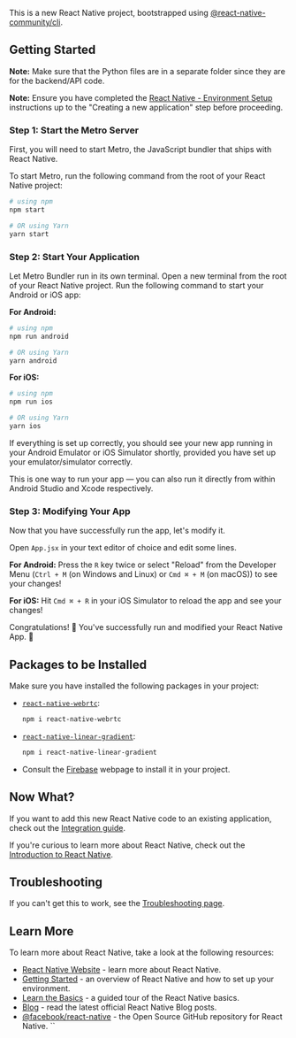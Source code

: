 

This is a new React Native project, bootstrapped using [@react-native-community/cli](https://github.com/react-native-community/cli).

## Getting Started

**Note:** Make sure that the Python files are in a separate folder since they are for the backend/API code.

**Note:** Ensure you have completed the [React Native - Environment Setup](https://reactnative.dev/docs/environment-setup) instructions up to the "Creating a new application" step before proceeding.

### Step 1: Start the Metro Server

First, you will need to start Metro, the JavaScript bundler that ships with React Native.

To start Metro, run the following command from the root of your React Native project:

```bash
# using npm
npm start

# OR using Yarn
yarn start
```

### Step 2: Start Your Application

Let Metro Bundler run in its own terminal. Open a new terminal from the root of your React Native project. Run the following command to start your Android or iOS app:

**For Android:**

```bash
# using npm
npm run android

# OR using Yarn
yarn android
```

**For iOS:**

```bash
# using npm
npm run ios

# OR using Yarn
yarn ios
```

If everything is set up correctly, you should see your new app running in your Android Emulator or iOS Simulator shortly, provided you have set up your emulator/simulator correctly.

This is one way to run your app — you can also run it directly from within Android Studio and Xcode respectively.

### Step 3: Modifying Your App

Now that you have successfully run the app, let's modify it.

Open `App.jsx` in your text editor of choice and edit some lines.

**For Android:** Press the `R` key twice or select "Reload" from the Developer Menu (`Ctrl + M` (on Windows and Linux) or `Cmd ⌘ + M` (on macOS)) to see your changes!

**For iOS:** Hit `Cmd ⌘ + R` in your iOS Simulator to reload the app and see your changes!

Congratulations! 🎉 You've successfully run and modified your React Native App. 🥳

## Packages to be Installed

Make sure you have installed the following packages in your project:

- [`react-native-webrtc`](https://github.com/react-native-webrtc/react-native-webrtc):

  ```bash
  npm i react-native-webrtc
  ```

- [`react-native-linear-gradient`](https://github.com/react-native-linear-gradient/react-native-linear-gradient):

  ```bash
  npm i react-native-linear-gradient
  ```

- Consult the [Firebase](https://firebase.google.com/docs/web/setup) webpage to install it in your project.

## Now What?

If you want to add this new React Native code to an existing application, check out the [Integration guide](https://reactnative.dev/docs/integration-with-existing-apps).

If you're curious to learn more about React Native, check out the [Introduction to React Native](https://reactnative.dev/docs/getting-started).

## Troubleshooting

If you can't get this to work, see the [Troubleshooting page](https://reactnative.dev/docs/troubleshooting).

## Learn More

To learn more about React Native, take a look at the following resources:

- [React Native Website](https://reactnative.dev/) - learn more about React Native.
- [Getting Started](https://reactnative.dev/docs/getting-started) - an overview of React Native and how to set up your environment.
- [Learn the Basics](https://reactnative.dev/docs/tutorial) - a guided tour of the React Native basics.
- [Blog](https://reactnative.dev/blog/) - read the latest official React Native Blog posts.
- [@facebook/react-native](https://github.com/facebook/react-native) - the Open Source GitHub repository for React Native.
``
